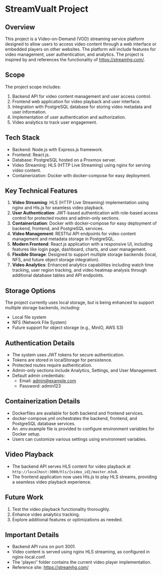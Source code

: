 # StreamVualt Project

## Overview
This project is a Video-on-Demand (VOD) streaming service platform designed to allow users to access video content through a web interface or embedded players on other websites. The platform will include features for video management, user authentication, and analytics. The project is inspired by and references the functionality of https://streamhg.com/.

## Scope
The project scope includes:
1. Backend API for video content management and user access control.
2. Frontend web application for video playback and user interface.
3. Integration with PostgreSQL database for storing video metadata and user information.
4. Implementation of user authentication and authorization.
5. Video analytics to track user engagement.

## Tech Stack
- Backend: Node.js with Express.js framework.
- Frontend: React.js.
- Database: PostgreSQL hosted on a Proxmox server.
- Video Streaming: HLS (HTTP Live Streaming) using nginx for serving video content.
- Containerization: Docker with docker-compose for easy deployment.

## Key Technical Features
1. **Video Streaming**: HLS (HTTP Live Streaming) implementation using nginx and Hls.js for seamless video playback.
2. **User Authentication**: JWT-based authentication with role-based access control for protected routes and admin-only sections.
3. **Containerization**: Docker with docker-compose for easy deployment of backend, frontend, and PostgreSQL services.
4. **Video Management**: RESTful API endpoints for video content management and metadata storage in PostgreSQL.
5. **Modern Frontend**: React.js application with a responsive UI, including features like login page, dashboard, charts, and user management.
6. **Flexible Storage**: Designed to support multiple storage backends (local, NFS, and future object storage integration).
7. **Video Analytics**: Enhanced analytics capabilities including watch time tracking, user region tracking, and video heatmap analysis through additional database tables and API endpoints.

## Storage Options
The project currently uses local storage, but is being enhanced to support multiple storage backends, including:
- Local file system
- NFS (Network File System)
- Future support for object storage (e.g., MinIO, AWS S3)

## Authentication Details
- The system uses JWT tokens for secure authentication.
- Tokens are stored in localStorage for persistence.
- Protected routes require authentication.
- Admin-only sections include Analytics, Settings, and User Management.
- Default admin credentials:
  - Email: admin@example.com
  - Password: admin123

## Containerization Details
- Dockerfiles are available for both backend and frontend services.
- docker-compose.yml orchestrates the backend, frontend, and PostgreSQL database services.
- An .env.example file is provided to configure environment variables for Docker setup.
- Users can customize various settings using environment variables.

## Video Playback
- The backend API serves HLS content for video playback at `http://localhost:3000/hls/{video_id}/master.m3u8`.
- The frontend application now uses Hls.js to play HLS streams, providing a seamless video playback experience.

## Future Work
1. Test the video playback functionality thoroughly.
2. Enhance video analytics tracking.
3. Explore additional features or optimizations as needed.

## Important Details
- Backend API runs on port 3001.
- Video content is served using nginx HLS streaming, as configured in nginx-local.conf.
- The 'player/' folder contains the current video player implementation.
- Reference site: https://streamhg.com/
